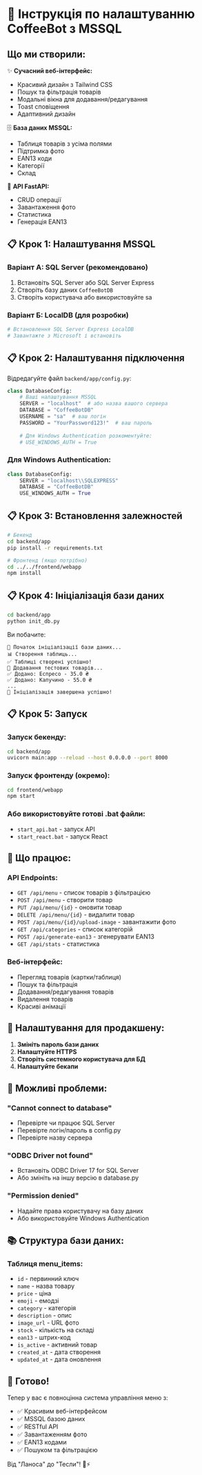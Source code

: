 # 🚀 Інструкція по налаштуванню CoffeeBot з MSSQL

## Що ми створили:

✨ **Сучасний веб-інтерфейс:**
- Красивий дизайн з Tailwind CSS
- Пошук та фільтрація товарів
- Модальні вікна для додавання/редагування
- Toast сповіщення
- Адаптивний дизайн

🗄️ **База даних MSSQL:**
- Таблиця товарів з усіма полями
- Підтримка фото
- EAN13 коди
- Категорії
- Склад

🔧 **API FastAPI:**
- CRUD операції
- Завантаження фото
- Статистика
- Генерація EAN13

## 📋 Крок 1: Налаштування MSSQL

### Варіант А: SQL Server (рекомендовано)
1. Встановіть SQL Server або SQL Server Express
2. Створіть базу даних `CoffeeBotDB`
3. Створіть користувача або використовуйте sa

### Варіант Б: LocalDB (для розробки)
```bash
# Встановлення SQL Server Express LocalDB
# Завантажте з Microsoft і встановіть
```

## 📋 Крок 2: Налаштування підключення

Відредагуйте файл `backend/app/config.py`:

```python
class DatabaseConfig:
    # Ваші налаштування MSSQL
    SERVER = "localhost"  # або назва вашого сервера
    DATABASE = "CoffeeBotDB"
    USERNAME = "sa"  # ваш логін
    PASSWORD = "YourPassword123!"  # ваш пароль
    
    # Для Windows Authentication розкоментуйте:
    # USE_WINDOWS_AUTH = True
```

### Для Windows Authentication:
```python
class DatabaseConfig:
    SERVER = "localhost\\SQLEXPRESS"
    DATABASE = "CoffeeBotDB"
    USE_WINDOWS_AUTH = True
```

## 📋 Крок 3: Встановлення залежностей

```bash
# Бекенд
cd backend/app
pip install -r requirements.txt

# Фронтенд (якщо потрібно)
cd ../../frontend/webapp
npm install
```

## 📋 Крок 4: Ініціалізація бази даних

```bash
cd backend/app
python init_db.py
```

Ви побачите:
```
🚀 Початок ініціалізації бази даних...
📊 Створення таблиць...
✅ Таблиці створені успішно!
📝 Додавання тестових товарів...
✅ Додано: Еспресо - 35.0 ₴
✅ Додано: Капучино - 55.0 ₴
...
🎉 Ініціалізація завершена успішно!
```

## 📋 Крок 5: Запуск

### Запуск бекенду:
```bash
cd backend/app
uvicorn main:app --reload --host 0.0.0.0 --port 8000
```

### Запуск фронтенду (окремо):
```bash
cd frontend/webapp
npm start
```

### Або використовуйте готові .bat файли:
- `start_api.bat` - запуск API
- `start_react.bat` - запуск React

## 🎯 Що працює:

### API Endpoints:
- `GET /api/menu` - список товарів з фільтрацією
- `POST /api/menu` - створити товар
- `PUT /api/menu/{id}` - оновити товар
- `DELETE /api/menu/{id}` - видалити товар
- `POST /api/menu/{id}/upload-image` - завантажити фото
- `GET /api/categories` - список категорій
- `POST /api/generate-ean13` - згенерувати EAN13
- `GET /api/stats` - статистика

### Веб-інтерфейс:
- Перегляд товарів (картки/таблиця)
- Пошук та фільтрація
- Додавання/редагування товарів
- Видалення товарів
- Красиві анімації

## 🔧 Налаштування для продакшену:

1. **Змініть пароль бази даних**
2. **Налаштуйте HTTPS**
3. **Створіть системного користувача для БД**
4. **Налаштуйте бекапи**

## 🐛 Можливі проблеми:

### "Cannot connect to database"
- Перевірте чи працює SQL Server
- Перевірте логін/пароль в config.py
- Перевірте назву сервера

### "ODBC Driver not found"
- Встановіть ODBC Driver 17 for SQL Server
- Або змініть на іншу версію в database.py

### "Permission denied"
- Надайте права користувачу на базу даних
- Або використовуйте Windows Authentication

## 📚 Структура бази даних:

### Таблиця menu_items:
- `id` - первинний ключ
- `name` - назва товару
- `price` - ціна
- `emoji` - емодзі
- `category` - категорія
- `description` - опис
- `image_url` - URL фото
- `stock` - кількість на складі
- `ean13` - штрих-код
- `is_active` - активний товар
- `created_at` - дата створення
- `updated_at` - дата оновлення

## 🎉 Готово!

Тепер у вас є повноцінна система управління меню з:
- ✅ Красивим веб-інтерфейсом
- ✅ MSSQL базою даних
- ✅ RESTful API
- ✅ Завантаженням фото
- ✅ EAN13 кодами
- ✅ Пошуком та фільтрацією

Від "Ланоса" до "Тесли"! 🚗⚡ 